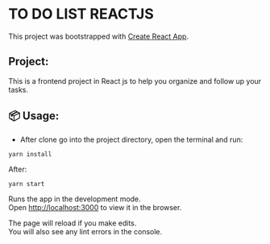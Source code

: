 # TO DO LIST REACTJS

This project was bootstrapped with [Create React App](https://github.com/facebook/create-react-app).

## Project:

This is a frontend project in React js to help you organize and follow up your tasks. 

## 📦 Usage:

* After clone go into the project directory, open the terminal and run:

```
yarn install
```
After:

```
yarn start
```

Runs the app in the development mode.\
Open [http://localhost:3000](http://localhost:3000) to view it in the browser.

The page will reload if you make edits.\
You will also see any lint errors in the console.
